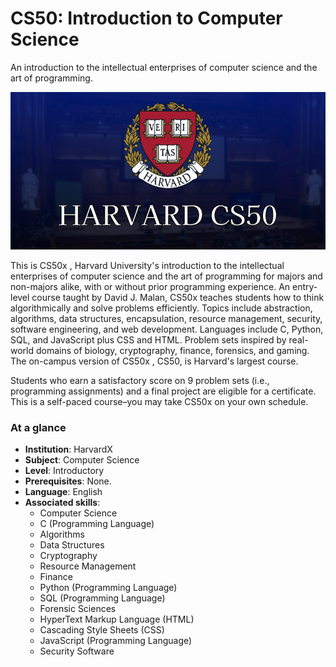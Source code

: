 # CS50: Introduction to Computer Science

An introduction to the intellectual enterprises of computer science and the art of programming.

![alt text](cs50-harvard.webp)

This is CS50x , Harvard University's introduction to the intellectual enterprises of computer science and the art of programming for majors and non-majors alike, with or without prior programming experience. An entry-level course taught by David J. Malan, CS50x teaches students how to think algorithmically and solve problems efficiently. Topics include abstraction, algorithms, data structures, encapsulation, resource management, security, software engineering, and web development. Languages include C, Python, SQL, and JavaScript plus CSS and HTML. Problem sets inspired by real-world domains of biology, cryptography, finance, forensics, and gaming. The on-campus version of CS50x , CS50, is Harvard's largest course. 

Students who earn a satisfactory score on 9 problem sets (i.e., programming assignments) and a final project are eligible for a certificate. This is a self-paced course–you may take CS50x on your own schedule.

### At a glance

- **Institution**: HarvardX
- **Subject**: Computer Science
- **Level**: Introductory
- **Prerequisites**: None.
- **Language**: English
- **Associated skills**: 
    - Computer Science
    - C (Programming Language)
    - Algorithms
    - Data Structures
    - Cryptography
    - Resource Management
    - Finance
    - Python (Programming Language)
    - SQL (Programming Language)
    - Forensic Sciences
    - HyperText Markup Language (HTML)
    - Cascading Style Sheets (CSS)
    - JavaScript (Programming Language)
    - Security Software